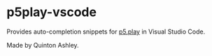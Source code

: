# p5play-vscode

Provides auto-completion snippets for [p5.play](https://p5play.org/) in Visual Studio Code.

Made by Quinton Ashley.
